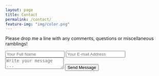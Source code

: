 ```yaml
---
layout: page
title: Contact
permalink: /contact/
feature-img: "img/color.png"
---
```


Please drop me a line with any comments, questions or miscellaneous ramblings! 

<form action="https://getsimpleform.com/messages?form_api_token=3503cdb5d3e1cfdd3e0b37a67e540a44" method="post">
  <!-- the redirect_to is optional, the form will redirect to the referrer on submission -->
  <input type='hidden' name='redirect_to' value='http://127.0.0.1:4000/portfolio-kami/thank-you/' />
  <input type='text' name='name' placeholder='Your Full Name' />
  <input type='email' name='email' placeholder='Your E-mail Address' />
  <textarea name='message' placeholder='Write your message ...'></textarea>
  <input type='submit' value='Send Message' />
</form>